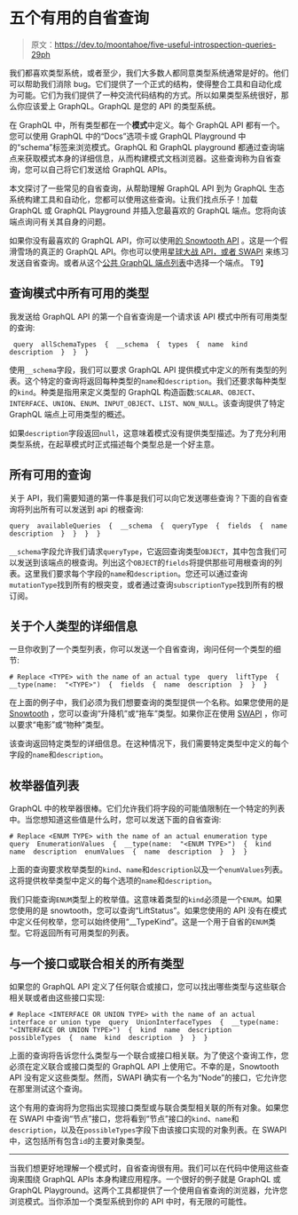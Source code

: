 # 五个有用的自省查询

> 原文：<https://dev.to/moontahoe/five-useful-introspection-queries-29ph>

我们都喜欢类型系统，或者至少，我们大多数人都同意类型系统通常是好的。他们可以帮助我们消除 bug。它们提供了一个正式的结构，使得整合工具和自动化成为可能。它们为我们提供了一种交流代码结构的方式。所以如果类型系统很好，那么你应该爱上 GraphQL。GraphQL 是您的 API 的类型系统。

在 GraphQL 中，所有类型都在一个**模式**中定义。每个 GraphQL API 都有一个。您可以使用 GraphQL 中的“Docs”选项卡或 GraphQL Playground 中的“schema”标签来浏览模式。GraphQL 和 GraphQL playground 都通过查询端点来获取模式本身的详细信息，从而构建模式文档浏览器。这些查询称为自省查询，您可以自己将它们发送给 GraphQL APIs。

本文探讨了一些常见的自省查询，从帮助理解 GraphQL API 到为 GraphQL 生态系统构建工具和自动化，您都可以使用这些查询。让我们找点乐子！加载 GraphQL 或 GraphQL Playground 并插入您最喜欢的 GraphQL 端点。您将向该端点询问有关其自身的问题。

如果你没有最喜欢的 GraphQL API，你可以使用[的 Snowtooth API](https://snowtooth.moonhighway.com) 。这是一个假滑雪场的真正的 GraphQL API。你也可以使用[星球大战 API，或者 SWAPI](https://graphql.org/swapi-graphql) 来练习发送自省查询。或者从这个[公共 GraphQL 端点列表](https://github.com/APIs-guru/graphql-apis)中选择一个端点。
T9】

## 查询模式中所有可用的类型

我发送给 GraphQL API 的第一个自省查询是一个请求该 API 模式中所有可用类型的查询:

```
 query  allSchemaTypes  {  __schema  {  types  {  name  kind  description  }  }  } 
```

使用`__schema`字段，我们可以要求 GraphQL API 提供模式中定义的所有类型的列表。这个特定的查询将返回每种类型的`name`和`description`。我们还要求每种类型的`kind`。种类是指用来定义类型的 GraphQL 构造函数:`SCALAR`、`OBJECT`、`INTERFACE`、`UNION`、`ENUM`、`INPUT_OBJECT`、`LIST`、`NON_NULL`。该查询提供了特定 GraphQL 端点上可用类型的概述。

如果`description`字段返回`null`，这意味着模式没有提供类型描述。为了充分利用类型系统，在起草模式时正式描述每个类型总是一个好主意。

## 所有可用的查询

关于 API，我们需要知道的第一件事是我们可以向它发送哪些查询？下面的自省查询将列出所有可以发送到 api 的根查询:

```
query  availableQueries  {  __schema  {  queryType  {  fields  {  name  description  }  }  }  } 
```

`__schema`字段允许我们请求`queryType`，它返回查询类型`OBJECT`，其中包含我们可以发送到该端点的根查询。列出这个`OBJECT`的`fields`将提供那些可用根查询的列表。这里我们要求每个字段的`name`和`description`。您还可以通过查询`mutationType`找到所有的根突变，或者通过查询`subscriptionType`找到所有的根订阅。

## 关于个人类型的详细信息

一旦你收到了一个类型列表，你可以发送一个自省查询，询问任何一个类型的细节:

```
# Replace <TYPE> with the name of an actual type  query  liftType  {  __type(name:  "<TYPE>")  {  fields  {  name  description  }  }  } 
```

在上面的例子中，我们必须为我们想要查询的类型提供一个名称。如果您使用的是 [Snowtooth](https://snowtooth.moonhighway.com) ，您可以查询“升降机”或“拖车”类型。如果你正在使用 [SWAPI](https://graphql.org/swapi-graphql) ，你可以要求“电影”或“物种”类型。

该查询返回特定类型的详细信息。在这种情况下，我们需要特定类型中定义的每个字段的`name`和`description`。

## 枚举器值列表

GraphQL 中的枚举器很棒。它们允许我们将字段的可能值限制在一个特定的列表中。当您想知道这些值是什么时，您可以发送下面的自省查询:

```
# Replace <ENUM TYPE> with the name of an actual enumeration type  query  EnumerationValues  {  __type(name:  "<ENUM TYPE>")  {  kind  name  description  enumValues  {  name  description  }  }  } 
```

上面的查询要求枚举类型的`kind`、`name`和`description`以及一个`enumValues`列表。这将提供枚举类型中定义的每个选项的`name`和`description`。

我们只能查询`ENUM`类型上的枚举值。这意味着类型的`kind`必须是一个`ENUM`。如果您使用的是 snowtooth，您可以查询“LiftStatus”。如果您使用的 API 没有在模式中定义任何枚举，您可以始终使用“__TypeKind”。这是一个用于自省的`ENUM`类型。它将返回所有可用类型的列表。

## 与一个接口或联合相关的所有类型

如果您的 GraphQL API 定义了任何联合或接口，您可以找出哪些类型与这些联合相关联或者由这些接口实现:

```
# Replace <INTERFACE OR UNION TYPE> with the name of an actual interface or union type  query  UnionInterfaceTypes  {  __type(name:  "<INTERFACE OR UNION TYPE>")  {  kind  name  description  possibleTypes  {  name  kind  description  }  }  } 
```

上面的查询将告诉您什么类型与一个联合或接口相关联。为了使这个查询工作，您必须在定义联合或接口类型的 GraphQL API 上使用它。不幸的是，Snowtooth API 没有定义这些类型。然而，SWAPI 确实有一个名为“Node”的接口，它允许您在那里测试这个查询。

这个有用的查询将为您指出实现接口类型或与联合类型相关联的所有对象。如果您在 SWAPI 中查询“节点”接口，您将看到“节点”接口的`kind`、`name`和`description`，以及在`possibleTypes`字段下由该接口实现的对象列表。在 SWAPI 中，这包括所有包含`id`的主要对象类型。

* * *

当我们想更好地理解一个模式时，自省查询很有用。我们可以在代码中使用这些查询来围绕 GraphQL APIs 本身构建应用程序。一个很好的例子就是 GraphQL 或 GraphQL Playground。这两个工具都提供了一个使用自省查询的浏览器，允许您浏览模式。当你添加一个类型系统到你的 API 中时，有无限的可能性。